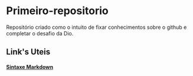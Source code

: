 # Primeiro-repositorio
Repositório criado como o intuito de fixar conhecimentos sobre o github e completar o desafio da Dio.
## Link's Uteis
#### [Sintaxe Markdown](https://www.markdownguide.org/basic-syntax/#overview)
